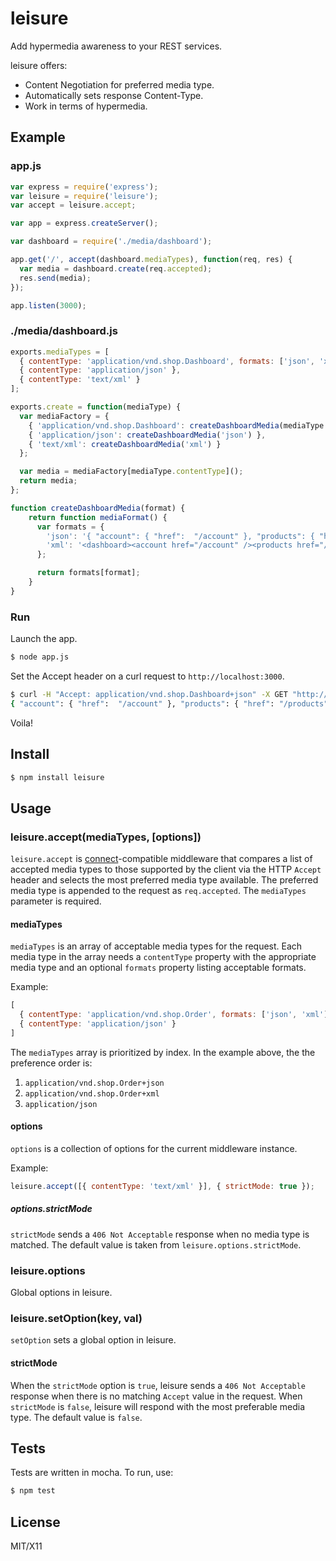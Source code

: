 # leisure

Add hypermedia awareness to your REST services.

leisure offers:

* Content Negotiation for preferred media type.
* Automatically sets response Content-Type.
* Work in terms of hypermedia.

## Example
### app.js

```javascript
var express = require('express');
var leisure = require('leisure');
var accept = leisure.accept;

var app = express.createServer();

var dashboard = require('./media/dashboard');

app.get('/', accept(dashboard.mediaTypes), function(req, res) {
  var media = dashboard.create(req.accepted);
  res.send(media);
});

app.listen(3000);
```

### ./media/dashboard.js
```javascript
exports.mediaTypes = [
  { contentType: 'application/vnd.shop.Dashboard', formats: ['json', 'xml'] },
  { contentType: 'application/json' },
  { contentType: 'text/xml' }
];

exports.create = function(mediaType) {
  var mediaFactory = {
    { 'application/vnd.shop.Dashboard': createDashboardMedia(mediaType.format) },
    { 'application/json': createDashboardMedia('json') },
    { 'text/xml': createDashboardMedia('xml') }
  };

  var media = mediaFactory[mediaType.contentType]();
  return media;
};

function createDashboardMedia(format) {
    return function mediaFormat() {
      var formats = {
        'json': '{ "account": { "href":  "/account" }, "products": { "href": "/products" } }',
        'xml': '<dashboard><account href="/account" /><products href="/products" /></dashboard>'
      };

      return formats[format];
    }
}

```

### Run

Launch the app.

```bash
$ node app.js
```

Set the Accept header on a curl request to `http://localhost:3000`.

```bash
$ curl -H "Accept: application/vnd.shop.Dashboard+json" -X GET "http://localhost:3000"
{ "account": { "href":  "/account" }, "products": { "href": "/products" } }
```

Voila!

## Install

```bash
$ npm install leisure
```

## Usage
### leisure.accept(mediaTypes, [options])
`leisure.accept` is [connect](https://github.com/senchalabs/connect)-compatible middleware that compares a list of accepted media types to those supported by the client via the HTTP `Accept` header and selects the most preferred media type available.  The preferred media type is appended to the request as `req.accepted`.  The `mediaTypes` parameter is required.

#### mediaTypes
`mediaTypes` is an array of acceptable media types for the request.  Each media type in the array needs a `contentType` property with the appropriate media type and an optional `formats` property listing acceptable formats.

Example: 

```javascript
[
  { contentType: 'application/vnd.shop.Order', formats: ['json', 'xml'] }, 
  { contentType: 'application/json' }
]
```

The `mediaTypes` array is prioritized by index.  In the example above, the the preference order is: 

1. `application/vnd.shop.Order+json`
2. `application/vnd.shop.Order+xml`
3. `application/json`

#### options
`options` is a collection of options for the current middleware instance.  

Example:

```javascript
leisure.accept([{ contentType: 'text/xml' }], { strictMode: true });
```

##### options.strictMode
`strictMode` sends a `406 Not Acceptable` response when no media type is matched.  The default value is taken from `leisure.options.strictMode`.

### leisure.options
Global options in leisure.

### leisure.setOption(key, val)
`setOption` sets a global option in leisure.

#### strictMode
When the `strictMode` option is `true`, leisure sends a `406 Not Acceptable` response when there is no matching `Accept` value in the request.  When `strictMode` is `false`, leisure will respond with the most preferable media type.  The default value is `false`.


## Tests
Tests are written in mocha.  To run, use:

```bash
$ npm test
```

## License
MIT/X11
